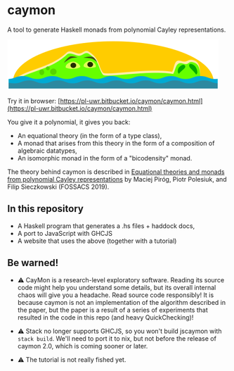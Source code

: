 # caymon

A tool to generate Haskell monads from polynomial Cayley representations.

[![Caymon logo](https://github.com/maciejpirog/caymon/raw/master/website/logo.png)](https://pl-uwr.bitbucket.io/caymon/)

Try it in browser: [https://pl-uwr.bitbucket.io/caymon/caymon.html](https://pl-uwr.bitbucket.io/caymon/caymon.html)

You give it a polynomial, it gives you back:

- An equational theory (in the form of a type class),
- A monad that arises from this theory in the form of a composition of algebraic datatypes,
- An isomorphic monad in the form of a "bicodensity" monad.

The theory behind caymon is described in [
Equational theories and monads from polynomial Cayley representations](http://www.ii.uni.wroc.pl/~mpirog/papers/cayley.pdf) by Maciej Piróg, Piotr Polesiuk, and Filip Sieczkowski (FOSSACS 2019).

## In this repository

- A Haskell program that generates a .hs files + haddock docs,
- A port to JavaScript with GHCJS
- A website that uses the above (together with a tutorial)

## Be warned!

- :warning: CayMon is a research-level exploratory software. Reading its source code might help you understand some details, but its overall internal chaos will give you a headache. Read source code responsibly! It is because caymon is not an implementation of the algorithm described in the paper, but the paper is a result of a series of experiments that resulted in the code in this repo (and heavy QuickChecking)!

- :warning: Stack no longer supports GHCJS, so you won't build jscaymon with `stack build`. We'll need to port it to nix, but not before the release of caymon 2.0, which is coming sooner or later.

- :warning: The tutorial is not really fished yet.
